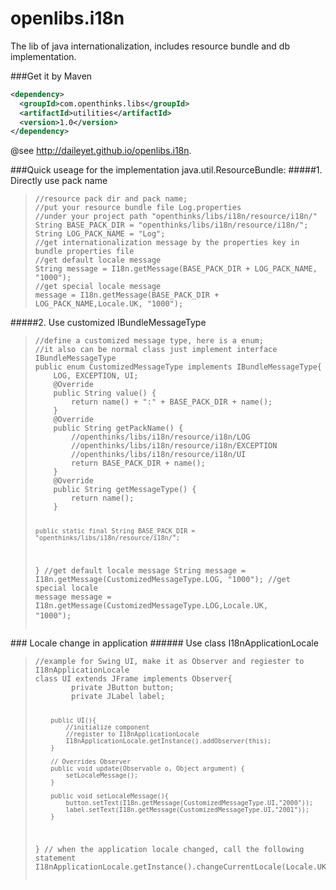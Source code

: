 # openlibs.i18n

The lib of java internationalization, includes resource bundle and db implementation.

###Get it by Maven
```xml
<dependency>
  <groupId>com.openthinks.libs</groupId>
  <artifactId>utilities</artifactId>
  <version>1.0</version>
</dependency>
```

@see http://daileyet.github.io/openlibs.i18n.

###Quick useage for the implementation java.util.ResourceBundle:
#####1. Directly use pack name</h5>
<blockquote>
<pre><code class="java">//resource pack dir and pack name; 
//put your resource bundle file Log.properties 
//under your project path "openthinks/libs/i18n/resource/i18n/"
String BASE_PACK_DIR = "openthinks/libs/i18n/resource/i18n/";
String LOG_PACK_NAME = "Log";
//get internationalization message by the properties key in bundle properties file
//get default locale message
String message = I18n.getMessage(BASE_PACK_DIR + LOG_PACK_NAME, "1000");
//get special locale message
message = I18n.getMessage(BASE_PACK_DIR + LOG_PACK_NAME,Locale.UK, "1000");
</code></pre>
</blockquote>
#####2. Use customized IBundleMessageType</h5>
<blockquote>
<pre><code class="java">//define a customized message type, here is a enum;
//it also can be normal class just implement interface IBundleMessageType
public enum CustomizedMessageType implements IBundleMessageType{
	LOG, EXCEPTION, UI;
	@Override
	public String value() {
		return name() + ":" + BASE_PACK_DIR + name();
	}
	@Override
	public String getPackName() {
		//openthinks/libs/i18n/resource/i18n/LOG
		//openthinks/libs/i18n/resource/i18n/EXCEPTION
		//openthinks/libs/i18n/resource/i18n/UI
		return BASE_PACK_DIR + name();
	}
	@Override
	public String getMessageType() {
		return name();
	}
	
	public static final String BASE_PACK_DIR = "openthinks/libs/i18n/resource/i18n/"; 
}
//get default locale message
String message = I18n.getMessage(CustomizedMessageType.LOG, "1000");
//get special locale message
message = I18n.getMessage(CustomizedMessageType.LOG,Locale.UK, "1000");
</code>
</pre>
</blockquote>
### Locale change in application
###### Use class I18nApplicationLocale
<blockquote>
<pre><code>//example for Swing UI, make it as Observer and regiester to I18nApplicationLocale
class UI extends JFrame implements Observer{
 		private JButton button;
 		private JLabel label;
 		
 		public UI(){
 			//initialize component
 			//register to I18nApplicationLocale
 			I18nApplicationLocale.getInstance().addObserver(this);
 		}
 		
 		// Overrides Observer
		public void update(Observable o, Object argument) {
			setLocaleMessage();
 		}
 		
 		public void setLocaleMessage(){
 			button.setText(I18n.getMessage(CustomizedMessageType.UI,"2000"));
 			label.setText(I18n.getMessage(CustomizedMessageType.UI,"2001"));
 		}
}
// when the application locale changed, call the following statement
I18nApplicationLocale.getInstance().changeCurrentLocale(Locale.UK);
</code></pre>
</blockquote>
